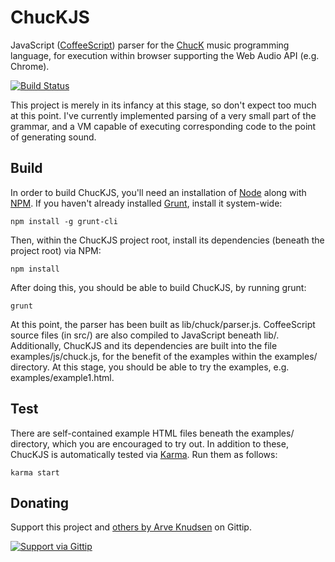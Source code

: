 # ChucKJS

JavaScript ([CoffeeScript](http://coffeescript.org/)) parser for the [ChucK](http://chuck.cs.princeton.edu/) music
programming language, for execution within browser supporting the Web Audio API (e.g. Chrome).

[![Build Status](https://travis-ci.org/aknuds1/chuckjs.png?branch=master)](https://travis-ci.org/aknuds1/chuckjs)

This project is merely in its infancy at this stage, so don't expect too much at this point. I've currently implemented
parsing of a very small part of the grammar, and a VM capable of executing corresponding code to the point of
generating sound.

## Build

In order to build ChucKJS, you'll need an installation of [Node](http://nodejs.org/) along with
[NPM](https://npmjs.org/). If you haven't already installed [Grunt](http://gruntjs.com), install it system-wide:

    npm install -g grunt-cli

Then, within the ChucKJS project root, install its dependencies (beneath the project root) via NPM:

    npm install

After doing this, you should be able to build ChucKJS, by running grunt:

    grunt

At this point, the parser has been built as lib/chuck/parser.js. CoffeeScript source files (in src/) are also compiled
to JavaScript beneath lib/. Additionally, ChucKJS and its dependencies are built into the file examples/js/chuck.js,
for the benefit of the examples within the examples/ directory. At this stage, you should be able to try the examples,
e.g. examples/example1.html.

## Test

There are self-contained example HTML files beneath the examples/ directory, which you are encouraged to try out. In
addition to these, ChucKJS is automatically tested via [Karma](http://karma-runner.github.io/). Run them as follows:

    karma start

## Donating

Support this project and [others by Arve Knudsen](https://www.gittip.com/Arve%20Knudsen/) on Gittip.

[![Support via Gittip](http://img.shields.io/gittip/Arve%20Knudsen.png)](https://www.gittip.com/Arve%20Knudsen/)

